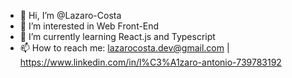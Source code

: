 - 👋 Hi, I’m @Lazaro-Costa
- 👀 I’m interested in Web Front-End
- 🌱 I’m currently learning React.js and Typescript
- 📫 How to reach me: lazarocosta.dev@gmail.com | https://www.linkedin.com/in/l%C3%A1zaro-antonio-739783192

<!---
Lazaro-Costa/Lazaro-Costa is a ✨ special ✨ repository because its `README.md` (this file) appears on your GitHub profile.
You can click the Preview link to take a look at your changes.
--->
